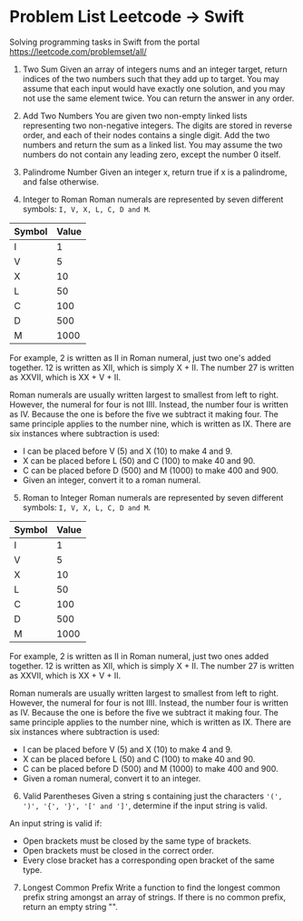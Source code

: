 # Problem List Leetcode -> Swift
Solving programming tasks in Swift from the portal https://leetcode.com/problemset/all/

1. Two Sum
Given an array of integers nums and an integer target, return indices of the two numbers such that they add up to target.
You may assume that each input would have exactly one solution, and you may not use the same element twice.
You can return the answer in any order.

2. Add Two Numbers
You are given two non-empty linked lists representing two non-negative integers. The digits are stored in reverse order, and each of their nodes contains a single digit. Add the two numbers and return the sum as a linked list.
You may assume the two numbers do not contain any leading zero, except the number 0 itself.

3. Palindrome Number
Given an integer x, return true if x is a palindrome, and false otherwise.

4. Integer to Roman
Roman numerals are represented by seven different symbols: `I, V, X, L, C, D and M`.

| Symbol | Value |
| ------ | ----- |
| I      | 1     |
| V      | 5     |
| X      | 10    |
| L      | 50    |
| C      | 100   |
| D      | 500   |
| M      | 1000  |

For example, 2 is written as II in Roman numeral, just two one's added together. 12 is written as XII, which is simply X + II. The number 27 is written as XXVII, which is XX + V + II.

Roman numerals are usually written largest to smallest from left to right. However, the numeral for four is not IIII. Instead, the number four is written as IV. Because the one is before the five we subtract it making four. The same principle applies to the number nine, which is written as IX. There are six instances where subtraction is used:

- I can be placed before V (5) and X (10) to make 4 and 9. 
- X can be placed before L (50) and C (100) to make 40 and 90. 
- C can be placed before D (500) and M (1000) to make 400 and 900.
- Given an integer, convert it to a roman numeral.

5. Roman to Integer
Roman numerals are represented by seven different symbols: `I, V, X, L, C, D and M`.

| Symbol | Value |
| ------ | ----- |
| I      | 1     |
| V      | 5     |
| X      | 10    |
| L      | 50    |
| C      | 100   |
| D      | 500   |
| M      | 1000  |

For example, 2 is written as II in Roman numeral, just two ones added together. 12 is written as XII, which is simply X + II. The number 27 is written as XXVII, which is XX + V + II.

Roman numerals are usually written largest to smallest from left to right. However, the numeral for four is not IIII. Instead, the number four is written as IV. Because the one is before the five we subtract it making four. The same principle applies to the number nine, which is written as IX. There are six instances where subtraction is used:

- I can be placed before V (5) and X (10) to make 4 and 9. 
- X can be placed before L (50) and C (100) to make 40 and 90. 
- C can be placed before D (500) and M (1000) to make 400 and 900.
- Given a roman numeral, convert it to an integer.

6. Valid Parentheses
Given a string s containing just the characters `'(', ')', '{', '}', '[' and ']'`, determine if the input string is valid.

An input string is valid if:
- Open brackets must be closed by the same type of brackets.
- Open brackets must be closed in the correct order.
- Every close bracket has a corresponding open bracket of the same type.

7. Longest Common Prefix
Write a function to find the longest common prefix string amongst an array of strings.
If there is no common prefix, return an empty string "".
